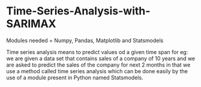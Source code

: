 # Time-Series-Analysis-with-SARIMAX

Modules needed = Numpy, Pandas, Matplotlib and Statsmodels

Time series analysis means to predict values od a given time span for eg: we are given a data set that contains sales of a company of 10 years 
and we are asked to predict the sales of the company for next 2 months in that we use a method called time series analysis which can be done easily
by the use of a module present in Python named Statsmodels.
